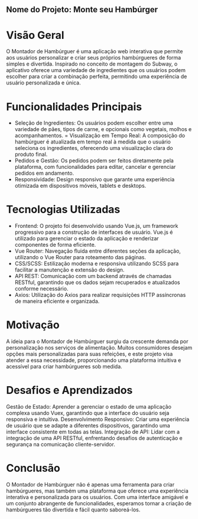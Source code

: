 ## Nome do Projeto: Monte seu Hambúrger

# Visão Geral
O Montador de Hambúrguer é uma aplicação web interativa que permite aos usuários personalizar e criar seus próprios hambúrgueres de forma simples e divertida. Inspirado no conceito de montagem do Subway, o aplicativo oferece uma variedade de ingredientes que os usuários podem escolher para criar a combinação perfeita, permitindo uma experiência de usuário personalizada e única.

# Funcionalidades Principais
- Seleção de Ingredientes: Os usuários podem escolher entre uma variedade de pães, tipos de carne, e opcionais como vegetais, molhos e acompanhamentos.
= Visualização em Tempo Real: A composição do hambúrguer é atualizada em tempo real à medida que o usuário seleciona os ingredientes, oferecendo uma visualização clara do produto final.
- Pedidos e Gestão: Os pedidos podem ser feitos diretamente pela plataforma, com funcionalidades para editar, cancelar e gerenciar pedidos em andamento.
- Responsividade: Design responsivo que garante uma experiência otimizada em dispositivos móveis, tablets e desktops.

# Tecnologias Utilizadas
- Frontend: O projeto foi desenvolvido usando Vue.js, um framework progressivo para a construção de interfaces de usuário. Vue.js é utilizado para gerenciar o estado da aplicação e renderizar componentes de forma eficiente.
- Vue Router: Navegação fluida entre diferentes seções da aplicação, utilizando o Vue Router para roteamento das páginas.
- CSS/SCSS: Estilização moderna e responsiva utilizando SCSS para facilitar a manutenção e extensão do design.
- API REST: Comunicação com um backend através de chamadas RESTful, garantindo que os dados sejam recuperados e atualizados conforme necessário.
- Axios: Utilização do Axios para realizar requisições HTTP assíncronas de maneira eficiente e organizada.


# Motivação
A ideia para o Montador de Hambúrguer surgiu da crescente demanda por personalização nos serviços de alimentação. Muitos consumidores desejam opções mais personalizadas para suas refeições, e este projeto visa atender a essa necessidade, proporcionando uma plataforma intuitiva e acessível para criar hambúrgueres sob medida.

# Desafios e Aprendizados
Gestão de Estado: Aprender a gerenciar o estado de uma aplicação complexa usando Vuex, garantindo que a interface do usuário seja responsiva e intuitiva.
Desenvolvimento Responsivo: Criar uma experiência de usuário que se adapte a diferentes dispositivos, garantindo uma interface consistente em todas as telas.
Integração de API: Lidar com a integração de uma API RESTful, enfrentando desafios de autenticação e segurança na comunicação cliente-servidor.

# Conclusão
O Montador de Hambúrguer não é apenas uma ferramenta para criar hambúrgueres, mas também uma plataforma que oferece uma experiência interativa e personalizada para os usuários. Com uma interface amigável e um conjunto abrangente de funcionalidades, esperamos tornar a criação de hambúrgueres tão divertida e fácil quanto saboreá-los.